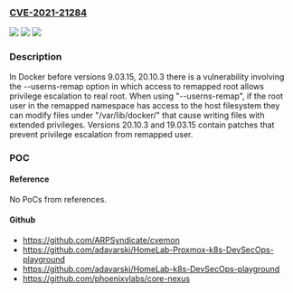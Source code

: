 ### [CVE-2021-21284](https://cve.mitre.org/cgi-bin/cvename.cgi?name=CVE-2021-21284)
![](https://img.shields.io/static/v1?label=Product&message=moby&color=blue)
![](https://img.shields.io/static/v1?label=Version&message=n%2Fa&color=blue)
![](https://img.shields.io/static/v1?label=Vulnerability&message=CWE-22%20Improper%20Limitation%20of%20a%20Pathname%20to%20a%20Restricted%20Directory%20('Path%20Traversal')&color=brighgreen)

### Description

In Docker before versions 9.03.15, 20.10.3 there is a vulnerability involving the --userns-remap option in which access to remapped root allows privilege escalation to real root. When using "--userns-remap", if the root user in the remapped namespace has access to the host filesystem they can modify files under "/var/lib/docker/<remapping>" that cause writing files with extended privileges. Versions 20.10.3 and 19.03.15 contain patches that prevent privilege escalation from remapped user.

### POC

#### Reference
No PoCs from references.

#### Github
- https://github.com/ARPSyndicate/cvemon
- https://github.com/adavarski/HomeLab-Proxmox-k8s-DevSecOps-playground
- https://github.com/adavarski/HomeLab-k8s-DevSecOps-playground
- https://github.com/phoenixvlabs/core-nexus


